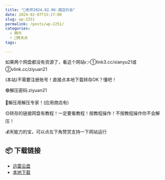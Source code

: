```yaml
---
title: "🌸老师2024.02.06-酒店约会"
date: 2024-02-07T15:17:00
slug: wp-2251
permalink: /posts/wp-2251/
categories:
  - 精华
  - 🌸臂夫夫
tags:

---
```


如果两个网盘都没有资源了，看这个网站👉①link3.cc/xianyu21或②vlink.cc/ziyuan21

(本站)不需要注册账号！直接点本地下载转存OK？懂吧！

🟢解压密码:ziyuan21

🔵解压用解压专家！(应用商店有)

🟡转存的链接网盘有教程！一定要看教程！按教程操作！不按教程操作你不会解压！

💰🈶能力的宝，可以点左下角赞赏支持一下网站运行

## 📦 下载链接
- [迅雷云盘](https://blziyuan21.com/pay-download/2251?key=a76d7aa6a9&down_id=0)
- [本地下载](https://blziyuan21.com/pay-download/2251?key=a76d7aa6a9&down_id=1)

